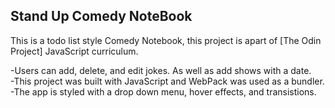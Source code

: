 ## Stand Up Comedy NoteBook

This is a todo list style Comedy Notebook, this project is apart of [The Odin Project] JavaScript curriculum.

-Users can add, delete, and edit jokes. As well as add shows with a date.  
-This project was built with JavaScript and WebPack was used as a bundler.
-The app is styled with a drop down menu, hover effects, and transistions.
